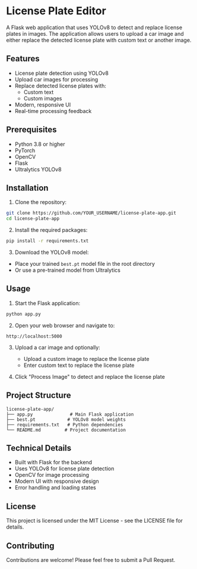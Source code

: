 # License Plate Editor

A Flask web application that uses YOLOv8 to detect and replace license plates in images. The application allows users to upload a car image and either replace the detected license plate with custom text or another image.

## Features

- License plate detection using YOLOv8
- Upload car images for processing
- Replace detected license plates with:
  - Custom text
  - Custom images
- Modern, responsive UI
- Real-time processing feedback

## Prerequisites

- Python 3.8 or higher
- PyTorch
- OpenCV
- Flask
- Ultralytics YOLOv8

## Installation

1. Clone the repository:

```bash
git clone https://github.com/YOUR_USERNAME/license-plate-app.git
cd license-plate-app
```

2. Install the required packages:

```bash
pip install -r requirements.txt
```

3. Download the YOLOv8 model:

- Place your trained `best.pt` model file in the root directory
- Or use a pre-trained model from Ultralytics

## Usage

1. Start the Flask application:

```bash
python app.py
```

2. Open your web browser and navigate to:

```
http://localhost:5000
```

3. Upload a car image and optionally:

   - Upload a custom image to replace the license plate
   - Enter custom text to replace the license plate

4. Click "Process Image" to detect and replace the license plate

## Project Structure

```
license-plate-app/
├── app.py              # Main Flask application
├── best.pt            # YOLOv8 model weights
├── requirements.txt   # Python dependencies
└── README.md         # Project documentation
```

## Technical Details

- Built with Flask for the backend
- Uses YOLOv8 for license plate detection
- OpenCV for image processing
- Modern UI with responsive design
- Error handling and loading states

## License

This project is licensed under the MIT License - see the LICENSE file for details.

## Contributing

Contributions are welcome! Please feel free to submit a Pull Request.
